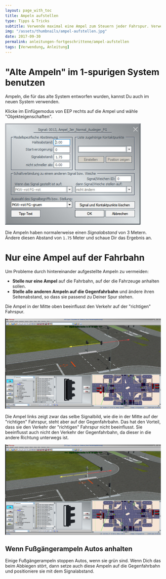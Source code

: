 ```yaml
---
layout: page_with_toc
title: Ampeln aufstellen
type: Tipps & Tricks
subtitle: Verwende maximal eine Ampel zum Steuern jeder Fahrspur. Verwende "alte" Ampeln mit dem richtigen Abstand im 1-Spur-System.
img: "/assets/thumbnails/ampel-aufstellen.jpg"
date: 2017-09-30
permalink: anleitungen-fortgeschrittene/ampel-aufstellen
tags: [Verwendung, Anleitung]
---
```


# "Alte Ampeln" im 1-spurigen System benutzen

Ampeln, die für das alte System entworfen wurden, kannst Du auch im neuen System verwenden.

Klicke im Einfügemodus von EEP rechts auf die Ampel und wähle "Objekteigenschaften".

![BILD](../assets/tutorial/ampeln/signalabstand3.jpg)

Die Ampeln haben normalerweise einen _Signalabstand_ von 3 Metern. Ändere diesen Abstand von `1.75` Meter und schaue Dir das Ergebnis an.

# Nur eine Ampel auf der Fahrbahn

Um Probleme durch hintereinander aufgestellte Ampeln zu vermeiden:

* **Stelle nur eine Ampel** auf die Fahrbahn, auf der die Fahrzeuge anhalten sollen.
* **Stelle alle anderen Ampeln auf die Gegenfahrbahn** und ändere ihren Seitenabstand, so dass sie passend zu Deiner Spur stehen.

Die Ampel in der Mitte oben beeinflusst den Verkehr auf der "richtigen" Fahrspur.

![BILD](../assets/tutorial/ampeln/signalabstand2.jpg)

Die Ampel links zeigt zwar das selbe Signalbild, wie die in der Mitte auf der "richtigen" Fahrspur, steht aber auf der Gegenfahrbahn. Das hat den Vorteil, dass sie den Verkehr der "richtigen" Fahrspur nicht beeinflusst. Sie beeinflusst auch nicht den Verkehr der Gegenfahrbahn, da dieser in die andere Richtung unterwegs ist.

![BILD](../assets/tutorial/ampeln/signalabstand1.jpg)

## Wenn Fußgängerampeln Autos anhalten

Einige Fußgängerampeln stoppen Autos, wenn sie grün sind. Wenn Dich das beim Abbiegen stört, dann setze auch diese Ampeln auf die Gegenfahrbahn und positioniere sie mit dem Signalabstand.
